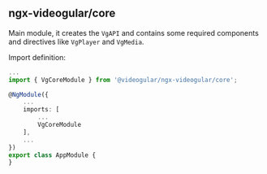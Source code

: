 ## ngx-videogular/core

Main module, it creates the `VgAPI` and contains some required components and directives like `VgPlayer` and `VgMedia`.

Import definition:

```typescript
...
import { VgCoreModule } from '@videogular/ngx-videogular/core';

@NgModule({
    ...
    imports: [
        ...
        VgCoreModule
    ],
    ...
})
export class AppModule {
}
```

